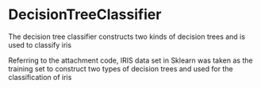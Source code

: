 # DecisionTreeClassifier
The decision tree classifier constructs two kinds of decision trees and is used to classify iris

Referring to the attachment code, lRIS data set in Sklearn was taken as the training set to construct two types of decision trees and used for the classification of iris
